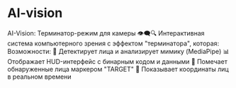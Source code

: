 # AI-vision
AI-Vision: Терминатор-режим для камеры 👁️‍🗨️🔍  Интерактивная система компьютерного зрения с эффектом "терминатора", которая:  Возможности:  🔎 Детектирует лица и анализирует мимику (MediaPipe)  📊 Отображает HUD-интерфейс с бинарным кодом и данными  🎯 Помечает обнаруженные лица маркером "TARGET"  📍 Показывает координаты лиц в реальном времени
